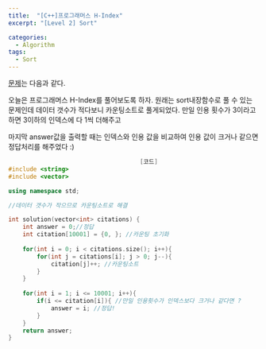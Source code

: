 ```yaml
---
title:  "[C++]프로그래머스 H-Index"
excerpt: "[Level 2] Sort"

categories:
  - Algorithm
tags:
  - Sort
---
```

[문제](https://programmers.co.kr/learn/courses/30/lessons/42747)는 다음과 같다.

오늘은 프로그래머스 H-Index를 풀어보도록 하자. 원래는 sort내장함수로 풀 수 있는 문제인데 데이터 갯수가 적다보니 카운팅소트로 풀게되었다. 만일 인용 횟수가 3이라고 하면 3이하의 인덱스에 다 1씩 더해주고

마지막 answer값을 출력할 때는 인덱스와 인용 값을 비교하여 인용 값이 크거나 같으면 정답처리를 해주었다 :)

```c++
                                     [코드]
#include <string>
#include <vector>

using namespace std;

//데이터 갯수가 작으므로 카운팅소트로 해결

int solution(vector<int> citations) {
    int answer = 0;//정답
    int citation[10001] = {0, }; //카운팅 초기화
    
    for(int i = 0; i < citations.size(); i++){
        for(int j = citations[i]; j > 0; j--){
            citation[j]++; //카운팅소트
        }
    }
    
    for(int i = 1; i <= 10001; i++){
        if(i <= citation[i]){ //만일 인용횟수가 인덱스보다 크거나 같다면 ?
            answer = i; //정답!
        }
    }
    return answer;
}
```
